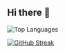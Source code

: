 ## Hi there 👋

 <img src="https://github-readme-stats.vercel.app/api/top-langs?username=amangupta812&show_icons=true&locale=en&layout=compact" alt="Top Languages" />
 
[![GitHub Streak](https://streak-stats.demolab.com?user=amangupta812)](https://git.io/streak-stats)


<!--
**amangupta812/amangupta812** is a ✨ _special_ ✨ repository because its `README.md` (this file) appears on your GitHub profile.

Here are some ideas to get you started:

- 🔭 I’m currently working on ...
- 🌱 I’m currently learning ...
- 👯 I’m looking to collaborate on ...
- 🤔 I’m looking for help with ...
- 💬 Ask me about ...
- 📫 How to reach me: ...
- 😄 Pronouns: ...
- ⚡ Fun fact: ...
-->
